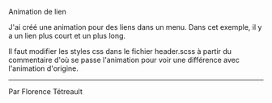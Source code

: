 Animation de lien

J'ai créé une animation pour des liens dans un menu. Dans cet exemple, il y a un lien plus court et un plus long.

Il faut modifier les styles css dans le fichier header.scss à partir du commentaire d'où se passe l'animation pour voir une différence avec l'animation d'origine.




<hr>
Par Florence Tétreault
